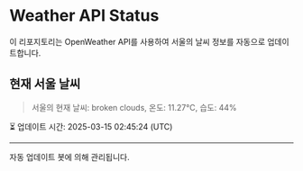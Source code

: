 
# Weather API Status

이 리포지토리는 OpenWeather API를 사용하여 서울의 날씨 정보를 자동으로 업데이트합니다.

## 현재 서울 날씨
> 서울의 현재 날씨: broken clouds, 온도: 11.27°C, 습도: 44%

⏳ 업데이트 시간: 2025-03-15 02:45:24 (UTC)

---
자동 업데이트 봇에 의해 관리됩니다.
